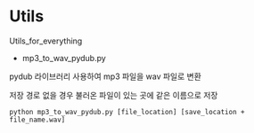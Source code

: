 # Utils
Utils_for_everything


* mp3_to_wav_pydub.py

pydub 라이브러리 사용하여 mp3 파일을 wav 파일로 변환

저장 경로 없을 경우 불러온 파일이 있는 곳에 같은 이름으로 저장

```
python mp3_to_wav_pydub.py [file_location] [save_location + file_name.wav]
```

